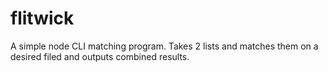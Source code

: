 # flitwick
A simple node CLI matching program. Takes 2 lists and matches them on a desired filed and outputs combined results. 
